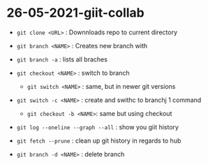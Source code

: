 # 26-05-2021-giit-collab
- `git clone <URL>` : Downnloads repo to current directory
- `git branch <NAME>` : Creates new branch with <NAME> 
- `git branch -a` : lists all braches
- `git checkout <NAME>` : switch to branch <NAME>
    - `git switch <NAME>` : same, but in newer git versions

- `git switch -c <NAME>` : create and swithc to branchj 1 command
    - `git checkout -b <NAME>`: same but using checkout

- `git log --oneline --graph --all` : show you giit history
- `git fetch --prune` : clean up git history in regards to hub
- `git branch -d <NAME>` : delete branch

